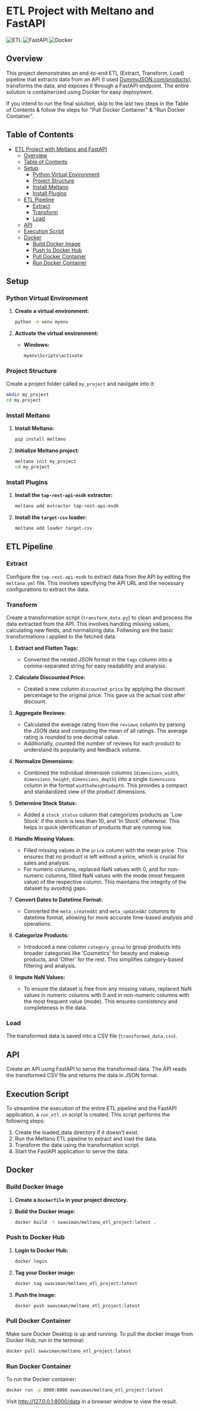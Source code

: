 # ETL Project with Meltano and FastAPI

![ETL](https://img.shields.io/badge/ETL-Meltano-blue)
![FastAPI](https://img.shields.io/badge/API-FastAPI-green)
![Docker](https://img.shields.io/badge/Docker-Containerization-orange)

## Overview

This project demonstrates an end-to-end ETL (Extract, Transform, Load) pipeline that extracts data from an API (I used [DummyJSON.com/products](https://dummyjson.com/products)), transforms the data, and exposes it through a FastAPI endpoint. The entire solution is containerized using Docker for easy deployment.

If you intend to run the final solution, skip to the last two steps in the Table of Contents & follow the steps for "Pull Docker Container" & "Run Docker Container".

## Table of Contents

- [ETL Project with Meltano and FastAPI](#etl-project-with-meltano-and-fastapi)
  - [Overview](#overview)
  - [Table of Contents](#table-of-contents)
  - [Setup](#setup)
    - [Python Virtual Environment](#python-virtual-environment)
    - [Project Structure](#project-structure)
    - [Install Meltano](#install-meltano)
    - [Install Plugins](#install-plugins)
  - [ETL Pipeline](#etl-pipeline)
    - [Extract](#extract)
    - [Transform](#transform)
    - [Load](#load)
  - [API](#api)
  - [Execution Script](#execution-script)
  - [Docker](#docker)
    - [Build Docker Image](#build-docker-image)
    - [Push to Docker Hub](#push-to-docker-hub)
    - [Pull Docker Container](#pull-docker-container)
    - [Run Docker Container](#run-docker-container)

## Setup

### Python Virtual Environment

1. **Create a virtual environment:**

    ```sh
    python -m venv myenv
    ```

2. **Activate the virtual environment:**

    - **Windows:**

        ```sh
        myenv\Scripts\activate
        ```

### Project Structure

Create a project folder called `my_project` and navigate into it:

```sh
mkdir my_project
cd my_project
```
### Install Meltano

1. **Install Meltano:**

    ```sh
    pip install meltano
    ```

2. **Initialize Meltano project:**

    ```sh
    meltano init my_project
    cd my_project
    ```

### Install Plugins

1. **Install the `tap-rest-api-msdk` extractor:**

    ```sh
    meltano add extractor tap-rest-api-msdk
    ```

2. **Install the `target-csv` loader:**

    ```sh
    meltano add loader target-csv
    ```

## ETL Pipeline

### Extract

Configure the `tap-rest-api-msdk` to extract data from the API by editing the `meltano.yml` file. This involves specifying the API URL and the necessary configurations to extract the data.

### Transform

Create a transformation script (`transform_data.py`) to clean and process the data extracted from the API. This involves handling missing values, calculating new fields, and normalizing data. Follwoing are the basic transformations i applied to the fetched data.

1. **Extract and Flatten Tags:**
   - Converted the nested JSON format in the `tags` column into a comma-separated string for easy readability and analysis.

2. **Calculate Discounted Price:**
   - Created a new column `discounted_price` by applying the discount percentage to the original price. This gave us the actual cost after discount.

3. **Aggregate Reviews:**
   - Calculated the average rating from the `reviews` column by parsing the JSON data and computing the mean of all ratings. The average rating is rounded to one decimal value.
   - Additionally, counted the number of reviews for each product to understand its popularity and feedback volume.

4. **Normalize Dimensions:**
   - Combined the individual dimension columns (`dimensions_width`, `dimensions_height`, `dimensions_depth`) into a single `dimensions` column in the format `widthxheightxdepth`. This provides a compact and standardized view of the product dimensions.

5. **Determine Stock Status:**
   - Added a `stock_status` column that categorizes products as 'Low Stock' if the stock is less than 10, and 'In Stock' otherwise. This helps in quick identification of products that are running low.

6. **Handle Missing Values:**
   - Filled missing values in the `price` column with the mean price. This ensures that no product is left without a price, which is crucial for sales and analysis.
   - For numeric columns, replaced NaN values with 0, and for non-numeric columns, filled NaN values with the mode (most frequent value) of the respective column. This maintains the integrity of the dataset by avoiding gaps.

7. **Convert Dates to Datetime Format:**
   - Converted the `meta_createdAt` and `meta_updatedAt` columns to datetime format, allowing for more accurate time-based analysis and operations.

8. **Categorize Products:**
   - Introduced a new column `category_group` to group products into broader categories like 'Cosmetics' for beauty and makeup products, and 'Other' for the rest. This simplifies category-based filtering and analysis.

9. **Impute NaN Values:**
   - To ensure the dataset is free from any missing values, replaced NaN values in numeric columns with 0 and in non-numeric columns with the most frequent value (mode). This ensures consistency and completeness in the data.

### Load

The transformed data is saved into a CSV file (`transformed_data.csv`).

## API

Create an API using FastAPI to serve the transformed data. The API reads the transformed CSV file and returns the data in JSON format.

## Execution Script
To streamline the execution of the entire ETL pipeline and the FastAPI application, a `run_etl.sh` script is created. This script performs the following steps:

1. Create the loaded_data directory if it doesn't exist.
2. Run the Meltano ETL pipeline to extract and load the data.
3. Transform the data using the transformation script.
4. Start the FastAPI application to serve the data.

## Docker

### Build Docker Image

1. **Create a `Dockerfile` in your project directory.**

2. **Build the Docker image:**

    ```sh
    docker build -t swaviman/meltano_etl_project:latest .
    ```

### Push to Docker Hub

1. **Login to Docker Hub:**

    ```sh
    docker login
    ```

2. **Tag your Docker image:**

    ```sh
    docker tag swaviman/meltano_etl_project:latest
    ```

3. **Push the image:**

    ```sh
    docker push swaviman/meltano_etl_project:latest
    ```

### Pull Docker Container

Make sure Docker Desktop is up and running. To pull the docker image from Docker Hub, run in the terminal:
```sh
docker pull swaviman/meltano_etl_project:latest
```

### Run Docker Container

To run the Docker container:

```sh
docker run -p 8000:8000 swaviman/meltano_etl_project:latest
```

Visit http://127.0.0.1:8000/data in a browser window to view the result.

